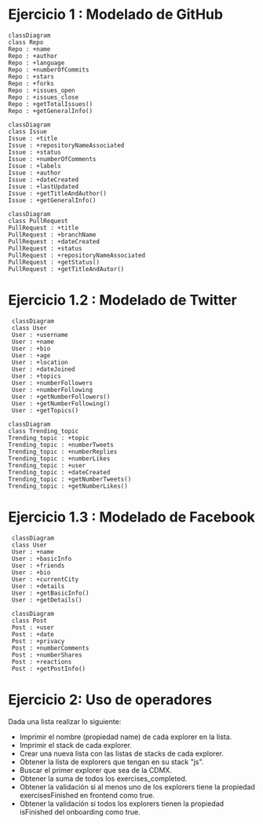  # Ejercicio 1 : Modelado de GitHub

 ```mermaid
 classDiagram
 class Repo
 Repo : +name
 Repo : +author
 Repo : +language
 Repo : +numberOfCommits
 Repo : +stars
 Repo : +forks
 Repo : +issues_open
 Repo : +issues_close
 Repo : +getTotalIssues()
 Repo : +getGeneralInfo()
 ```

 ```mermaid
 classDiagram
 class Issue
 Issue : +title
 Issue : +repositoryNameAssociated
 Issue : +status
 Issue : +numberOfComments
 Issue : +labels
 Issue : +author
 Issue : +dateCreated
 Issue : +lastUpdated
 Issue : +getTitleAndAuthor()
 Issue : +getGeneralInfo()
 ```

 ```mermaid
 classDiagram
 class PullRequest
 PullRequest : +title
 PullRequest : +branchName
 PullRequest : +dateCreated
 PullRequest : +status
 PullRequest : +repositoryNameAssociated
 PullRequest : +getStatus()
 PullRequest : +getTitleAndAutor()
 ```

# Ejercicio 1.2 : Modelado de Twitter

```mermaid
 classDiagram
 class User
 User : +username
 User : +name
 User : +bio
 User : +age
 User : +location
 User : +dateJoined
 User : +topics
 User : +numberFollowers
 User : +numberFollowing
 User : +getNumberFollowers()
 User : +getNumberFollowing()
 User : +getTopics()
 ```

 ```mermaid
 classDiagram
 class Trending_topic
 Trending_topic : +topic
 Trending_topic : +numberTweets
 Trending_topic : +numberReplies
 Trending_topic : +numberLikes
 Trending_topic : +user
 Trending_topic : +dateCreated
 Trending_topic : +getNumberTweets()
 Trending_topic : +getNumberLikes()
 ```

# Ejercicio 1.3 : Modelado de Facebook

```mermaid
 classDiagram
 class User
 User : +name
 User : +basicInfo
 User : +friends
 User : +bio
 User : +currentCity 
 User : +details
 User : +getBasicInfo()
 User : +getDetails()
```

```mermaid
 classDiagram
 class Post
 Post : +user
 Post : +date
 Post : +privacy
 Post : +numberComments
 Post : +numberShares 
 Post : +reactions
 Post : +getPostInfo()
```

# Ejercicio 2: Uso de operadores

Dada una lista realizar lo siguiente:

- Imprimir el nombre (propiedad name) de cada explorer en la lista.
- Imprimir el stack de cada explorer.
- Crear una nueva lista con las listas de stacks de cada explorer.
- Obtener la lista de explorers que tengan en su stack "js". 
- Buscar el primer explorer que sea de la CDMX.
- Obtener la suma de todos los exercises_completed.
- Obtener la validación si al menos uno de los explorers tiene la propiedad exercisesFinished en frontend como true.
- Obtener la validación si todos los explorers tienen la propiedad isFinished del onboarding como true. 

